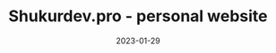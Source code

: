 ---
title: "Shukurdev.pro - personal website"
url: "https://github.com/Cannibalhulk/shukurdev.pro"
date: "2023-01-29"
---